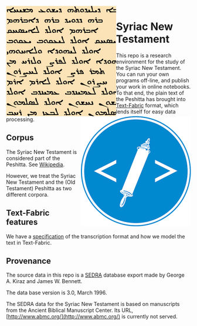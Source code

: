 <img src="images/logo.png" align="left"/>
<img src="images/etcbc.png" align="right"/>

Syriac New Testament
==============================

This repo is a research environment for the study of the Syriac New Testament.
You can run your own programs off-line, and publish your work in online notebooks.
To that end, the plain text of the Peshitta has brought into
[Text-Fabric](hhtps://github.com/annotation/text-fabric)
format,
which lends itself for easy data processing.

Corpus
------

The Syriac New Testament is considered part of the Peshitta.
See [Wikipedia](https://en.wikipedia.org/wiki/Peshitta#New_Testament_Peshitta).

However, we treat the Syriac New Testament and the (Old Testament) Peshitta as two different corpora.


Text-Fabric features
--------------------
We have a [specification](transcription.md) of the transcription format and
how we model the text in Text-Fabric.


Provenance
----------
The source data in this repo is a
[SEDRA](https://sedra.bethmardutho.org/about/sedra) database export
made by George A. Kiraz and James W. Bennett.

The data base version is 3.0, March 1996.

The SEDRA data for the Syriac New Testament is based on manuscripts
from the Ancient Biblical Manuscript Center. Its URL, 
[http://www.abmc.org/](http://www.abmc.org/) is currently not served.


